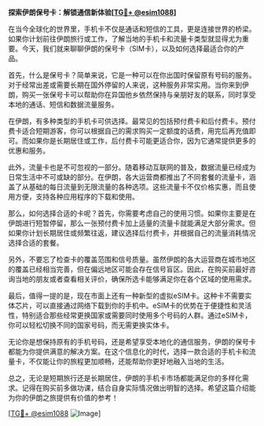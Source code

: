 **探索伊朗保号卡：解锁通信新体验[[TG💪+ @esim1088](https://t.me/s/esim1088)]**

在当今全球化的世界里，手机卡不仅是通话和短信的工具，更是连接世界的桥梁。如果你计划前往伊朗旅行或工作，了解当地的手机卡和流量卡类型就显得尤为重要。今天，我们就来聊聊伊朗的保号卡（SIM卡），以及如何选择最适合你的产品。

首先，什么是保号卡？简单来说，它是一种可以在你出国时保留原有号码的服务。对于经常出差或需要长期在国外停留的人来说，这种服务非常实用。当你来到伊朗，购买一张保号卡可以帮助你在异国他乡依然保持与亲朋好友的联系，同时享受本地的通话、短信和数据流量服务。

在伊朗，有多种类型的手机卡可供选择。最常见的包括预付费卡和后付费卡。预付费卡适合短期游客，你可以根据自己的需求购买一定额度的话费，用完后再充值即可。而如果你是长期居住或工作，后付费卡可能更适合你，因为它通常提供更多的优惠和服务。

此外，流量卡也是不可忽视的一部分。随着移动互联网的普及，数据流量已经成为日常生活中不可或缺的部分。在伊朗，各大运营商都推出了不同套餐的流量卡，涵盖了从基础的每日流量到无限流量的各种选项。这些流量卡不仅价格实惠，而且使用方便，支持各种应用程序的下载和使用。

那么，如何选择合适的卡呢？首先，你需要考虑自己的使用习惯。如果你主要是在伊朗进行短暂停留，那么一张预付费卡加上适量的流量卡就能满足大部分需求。但如果你计划长期居住或频繁往返，建议选择后付费卡，并根据自己的流量消耗情况选择合适的套餐。

另外，不要忘了检查卡的覆盖范围和信号质量。虽然伊朗的各大运营商在城市地区的覆盖已经相当完善，但在偏远地区可能会存在信号盲区。因此，在购买前最好咨询当地的朋友或者查看相关评价，确保所选卡能够满足你在各个区域的使用需求。

最后，值得一提的是，现在市面上还有一种新型的虚拟eSIM卡。这种卡不需要实体芯片，可以直接通过网络下载到你的手机中。eSIM卡的优势在于便捷性和灵活性，特别适合那些经常更换国家或需要同时使用多个号码的人群。通过eSIM卡，你可以轻松切换不同的国家号码，而无需更换实体卡。

无论你是想保持原有的手机号码，还是希望享受本地化的通信服务，伊朗的保号卡都能为你提供满意的解决方案。在这个信息化的时代，选择一款合适的手机卡和流量卡，不仅能让你的旅程更加顺畅，还能帮助你更好地融入当地的生活。

总之，无论是短期旅行还是长期居住，伊朗的手机卡市场都能满足你的多样化需求。记得在购买前多做功课，结合自身实际情况做出明智的选择。希望这篇介绍能为你的伊朗之旅提供有价值的参考！

[[TG💪+ @esim1088](https://t.me/s/esim1088) ![Image](https://i.postimg.cc/4NQfJmqS/Snipaste-2025-05-13-00-14-12.png)]